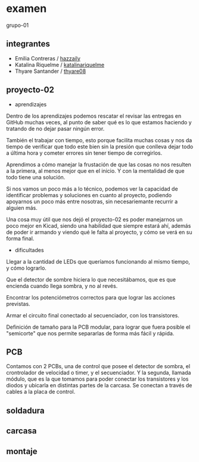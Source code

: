 # examen

grupo-01

## integrantes

- Emilia Contreras / [hazzaily](https://github.com/hazzaily)
- Katalina Riquelme / [katalinariquelme](https://github.com/katalinariquelme)
- Thyare Santander / [thyare08](https://github.com/thyare08)

## proyecto-02

- aprendizajes

Dentro de los aprendizajes podemos rescatar el revisar las entregas en GitHub muchas veces, al punto de saber qué es lo que estamos haciendo y tratando de no dejar pasar ningún error.

También el trabajar con tiempo, esto porque facilita muchas cosas y nos da tiempo de verificar que todo este bien sin la presión que conlleva dejar todo a última hora y cometer errores sin tener tiempo de corregirlos.

Aprendimos a cómo manejar la frustación de que las cosas no nos resulten a la primera, al menos mejor que en el inicio. Y con la mentalidad de que todo tiene una solución.

Si nos vamos un poco más a lo técnico, podemos ver la capacidad de identificar problemas y soluciones en cuanto al proyecto, podiendo apoyarnos un poco más entre nosotras, sin necesariemante recurrir a alguien más.

Una  cosa muy útil que nos dejó el proyecto-02 es poder manejarnos un poco mejor en Kicad, siendo una habilidad que siempre estará ahí, además de poder ir armando y viendo qué le falta al proyecto, y cómo se verá en su forma final.

- dificultades

Llegar a la cantidad de LEDs que queríamos funcionando al mismo tiempo, y cómo lograrlo.

Que el detector de sombre hiciera lo que necesitábamos, que es que encienda cuando llega sombra, y no al revés.

Encontrar los potenciómetros correctos para que lograr las acciones previstas.

Armar el circuito final conectado al secuenciador, con los transistores.

Definición de tamaño para la PCB modular, para lograr que fuera posible el "semicorte" que nos permite separarlas de forma más fácil y rápida.

## PCB

Contamos con 2 PCBs, una de control que posee el detector de sombra, el crontrolador de velocidad o timer, y el secuenciador. Y la segunda, llamada módulo, que es la que tomamos para poder conectar los transistores y los diodos y ubicarla en distintas partes de la carcasa. Se conectan a través de cables a la placa de control.

## soldadura

## carcasa

## montaje

